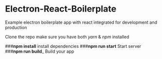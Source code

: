 # Electron-React-Boilerplate
Example electron boilerplate app with react integrated for development and production

Clone the repo
make sure you have both _yarn_ & _npm_ installed

###__npm install__ install dependencies
###__npm run start__  Start server
###__npm run build___ Build your app
